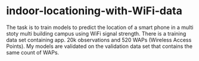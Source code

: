 # indoor-locationing-with-WiFi-data
The task is to train models to predict the location of a smart phone in a multi stoty multi building campus using WiFi signal strength. There is a training data set containing app. 20k observations and 520 WAPs (Wireless Access Points). My models are validated on the validation data set that contains the same count of WAPs. 
